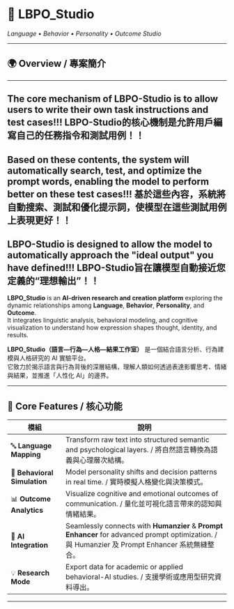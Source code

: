 # 🧠 LBPO_Studio  
*Language • Behavior • Personality • Outcome Studio*

---

## 🌍 Overview / 專案簡介
---
The core mechanism of LBPO-Studio is to allow users to write their own task instructions and test cases!!!
LBPO-Studio的核心機制是允許用戶編寫自己的任務指令和測試用例！！
---
Based on these contents, the system will automatically search, test, and optimize the prompt words, enabling the model to perform better on these test cases!!!
基於這些內容，系統將自動搜索、測試和優化提示詞，使模型在這些測試用例上表現更好！！
---
LBPO-Studio is designed to allow the model to automatically approach the "ideal output" you have defined!!!
LBPO-Studio旨在讓模型自動接近您定義的“理想輸出”！！
---
**LBPO_Studio** is an **AI-driven research and creation platform** exploring the dynamic relationships among **Language**, **Behavior**, **Personality**, and **Outcome**.  
It integrates linguistic analysis, behavioral modeling, and cognitive visualization to understand how expression shapes thought, identity, and results.

**LBPO_Studio（語言—行為—人格—結果工作室）** 是一個結合語言分析、行為建模與人格研究的 AI 實驗平台。  
它致力於揭示語言與行為背後的深層結構，理解人類如何透過表達影響思考、情緒與結果，並推進「人性化 AI」的邊界。

---

## 🚀 Core Features / 核心功能

| 模組 | 說明 |
|------|------|
| 🔤 **Language Mapping** | Transform raw text into structured semantic and psychological layers. / 將自然語言轉換為語義與心理層次結構。 |
| 🧩 **Behavioral Simulation** | Model personality shifts and decision patterns in real time. / 實時模擬人格變化與決策模式。 |
| 📊 **Outcome Analytics** | Visualize cognitive and emotional outcomes of communication. / 量化並可視化語言帶來的認知與情緒結果。 |
| 🤖 **AI Integration** | Seamlessly connects with **Humanzier** & **Prompt Enhancer** for advanced prompt optimization. / 與 Humanzier 及 Prompt Enhancer 系統無縫整合。 |
| 💡 **Research Mode** | Export data for academic or applied behavioral-AI studies. / 支援學術或應用型研究資料導出。 |

---

